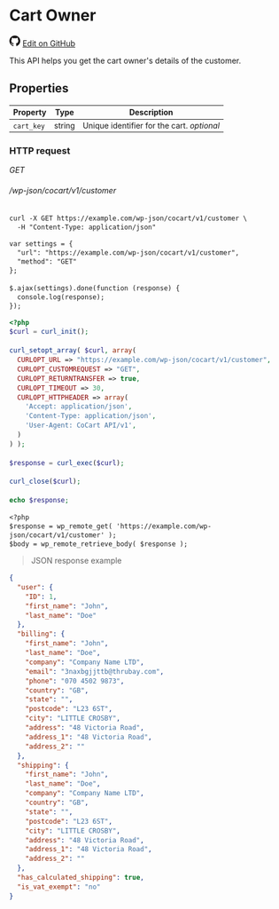 # Cart Owner #

<img src="images/github.svg" width="20" height="20" alt="GitHub Mark Logo"> [Edit on GitHub](https://github.com/co-cart/co-cart-docs/blob/master/source/includes/cocart-v1/pro/_customers.md)

This API helps you get the cart owner's details of the customer.

## Properties ##

| Property   | Type   | Description                                                              |
| ---------- | ------ | ------------------------------------------------------------------------ |
| `cart_key` | string | Unique identifier for the cart. <i class="label label-info">optional</i> |

### HTTP request ###

<div class="api-endpoint">
  <div class="endpoint-data">
    <i class="label label-get">GET</i>
    <h6>/wp-json/cocart/v1/customer</h6>
  </div>
</div>

```shell
curl -X GET https://example.com/wp-json/cocart/v1/customer \
  -H "Content-Type: application/json"
```

```javascript--jquery
var settings = {
  "url": "https://example.com/wp-json/cocart/v1/customer",
  "method": "GET"
};

$.ajax(settings).done(function (response) {
  console.log(response);
});
```

```php
<?php
$curl = curl_init();

curl_setopt_array( $curl, array(
  CURLOPT_URL => "https://example.com/wp-json/cocart/v1/customer",
  CURLOPT_CUSTOMREQUEST => "GET",
  CURLOPT_RETURNTRANSFER => true,
  CURLOPT_TIMEOUT => 30,
  CURLOPT_HTTPHEADER => array(
    'Accept: application/json',
    'Content-Type: application/json',
    'User-Agent: CoCart API/v1',
  )
) );

$response = curl_exec($curl);

curl_close($curl);

echo $response;
```

```php--wp-http-api
<?php
$response = wp_remote_get( 'https://example.com/wp-json/cocart/v1/customer' );
$body = wp_remote_retrieve_body( $response );
```

> JSON response example

```json
{
  "user": {
    "ID": 1,
    "first_name": "John",
    "last_name": "Doe"
  },
  "billing": {
    "first_name": "John",
    "last_name": "Doe",
    "company": "Company Name LTD",
    "email": "3naxbgjjttb@thrubay.com",
    "phone": "070 4502 9873",
    "country": "GB",
    "state": "",
    "postcode": "L23 6ST",
    "city": "LITTLE CROSBY",
    "address": "48 Victoria Road",
    "address_1": "48 Victoria Road",
    "address_2": ""
  },
  "shipping": {
    "first_name": "John",
    "last_name": "Doe",
    "company": "Company Name LTD",
    "country": "GB",
    "state": "",
    "postcode": "L23 6ST",
    "city": "LITTLE CROSBY",
    "address": "48 Victoria Road",
    "address_1": "48 Victoria Road",
    "address_2": ""
  },
  "has_calculated_shipping": true,
  "is_vat_exempt": "no"
}
```
